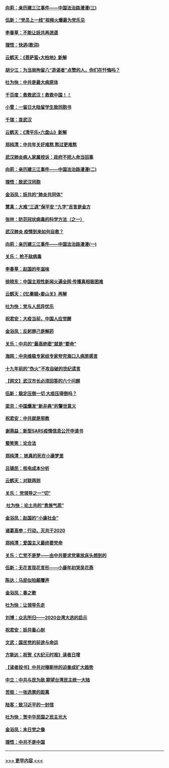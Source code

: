#### [向莉：亲历建三江事件——中国法治路漫漫(三)](../pages/nsc993/n11831825.md?t=02021701) 
#### [伍新：“党员上一线”视频火爆最为党乐见](../pages/nsc993/n11838200.md?t=02021701) 
#### [李春草：不能让妖共再逍遥](../pages/nsc993/n11838102.md?t=02021701) 
#### [理悟：快逃(歌词)](../pages/nsc993/n11838083.md?t=02021701) 
#### [云鹤天：《菩萨蛮▪大柏地》新解](../pages/nsc993/n11838059.md?t=02021701) 
#### [胡少江：为当局拘留八“造谣者”点赞的人，你们在忏悔吗？](../pages/nsc993/n11836801.md?t=02021701) 
#### [吐为快：中共是最大病原体](../pages/nsc993/n11836748.md?t=02021701) 
#### [千百度：救救武汉！救救中国！！](../pages/nsc993/n11836145.md?t=02021701) 
#### [小雪：一留日大陆留学生致同胞书](../pages/nsc993/n11834624.md?t=02021701) 
#### [千瑞：哀武汉](../pages/nsc993/n11833647.md?t=02021701) 
#### [云鹤天：《清平乐▪六盘山》新解](../pages/nsc993/n11833611.md?t=02021701) 
#### [郑纯清：中共年关好难熬 熬过更难熬](../pages/nsc993/n11833489.md?t=02021701) 
#### [武汉肺炎病人家属控诉：政府不把人命当回事](../pages/nsc993/n11833205.md?t=02021701) 
#### [向莉：亲历建三江事件——中国法治路漫漫(二)](../pages/nsc993/n11829102.md?t=02021701) 
#### [理悟：致武汉同胞](../pages/nsc993/n11831522.md?t=02021701) 
#### [金浴凤：妖共的“肺炎共同体”](../pages/nsc993/n11829448.md?t=02021701) 
#### [慧真：大难“三退”保平安 “九字”吉言是金方](../pages/nsc993/n11829501.md?t=02021701) 
#### [张林：防范冠状病毒的科学方法（之一）](../pages/nsc993/n11828618.md?t=02021701) 
#### [武汉肺炎 疫情到来如何自救？](../pages/nsc993/n11827632.md?t=02021701) 
#### [向莉：亲历建三江事件——中国法治路漫漫(一)](../pages/nsc993/n11827190.md?t=02021701) 
#### [关乐： 枪不敌病毒](../pages/nsc993/n11826746.md?t=02021701) 
#### [李春草：赵国的年滋味](../pages/nsc993/n11826321.md?t=02021701) 
#### [徐晓东：中国主观性新闻火遍全网 传播真相极困难](../pages/nsc993/n11826508.md?t=02021701) 
#### [云鹤天：《忆秦娥▪娄山关》再解](../pages/nsc993/n11824682.md?t=02021701) 
#### [吐为快：党与人民异忧乐](../pages/nsc993/n11824660.md?t=02021701) 
#### [祝君安：大疫当前，中国人应觉醒](../pages/nsc993/n11821946.md?t=02021701) 
#### [金浴凤：反躬罪己是解药](../pages/nsc993/n11820280.md?t=02021701) 
#### [关乐：中共的“最高绝密”就是“要命”](../pages/nsc993/n11816946.md?t=02021701) 
#### [海网：中央维稳专家组专家夸完海口入病房感言](../pages/nsc993/n11815138.md?t=02021701) 
#### [十九年前的“伪火”不攻自破的世纪谎言](../pages/nsc993/n11813238.md?t=02021701) 
#### [【网文】武汉市长必须回答的六个问题](../pages/nsc993/n11813848.md?t=02021701) 
#### [伍新：稳定压倒一切 大疫压得倒吗？](../pages/nsc993/n11812634.md?t=02021701) 
#### [梁京：中国爆发“新非典”的警世意义](../pages/nsc993/n11812554.md?t=02021701) 
#### [祝君安：中共就是邪教](../pages/nsc993/n11812431.md?t=02021701) 
#### [谢燕益：新型SARS疫情信息公开申请书](../pages/nsc993/n11808840.md?t=02021701) 
#### [蜀笑笑：论合法](../pages/nsc993/n11808064.md?t=02021701) 
#### [郑纯清： 她真的死在小康梦里](../pages/nsc993/n11806623.md?t=02021701) 
#### [吕锡民：核电成本分析](../pages/nsc993/n11806284.md?t=02021701) 
#### [云鹤天：对联两则](../pages/nsc993/n11805957.md?t=02021701) 
#### [关乐： 党领导之一“切”](../pages/nsc993/n11804505.md?t=02021701) 
#### [ 吐为快：论土共的“贵族气质”](../pages/nsc993/n11804490.md?t=02021701) 
#### [金浴凤：赵国的“小康社会”](../pages/nsc993/n11804452.md?t=02021701) 
#### [诸葛高参：行动，灭共于2020](../pages/nsc993/n11804120.md?t=02021701) 
#### [郑纯清：爱国主义最终要党命](../pages/nsc993/n11802197.md?t=02021701) 
#### [关乐：亡党不是梦——由中共要求党章放床头想到的](../pages/nsc993/n11802156.md?t=02021701) 
#### [伍新：无花言现花言形——小康年初哭吴花燕](../pages/nsc993/n11800044.md?t=02021701) 
#### [陈达：马屁似拍颠覆声](../pages/nsc993/n11800010.md?t=02021701) 
#### [金浴凤：春之歌](../pages/nsc993/n11797687.md?t=02021701) 
#### [吐为快：让领导先走](../pages/nsc993/n11797512.md?t=02021701) 
#### [刘博：众志所归——2020台湾大选的启示](../pages/nsc993/n11796878.md?t=02021701) 
#### [祝君安：妖共畜心剖](../pages/nsc993/n11794273.md?t=02021701) 
#### [文武：国民党的前途与命运](../pages/nsc993/n11794198.md?t=02021701) 
#### [方能达：祝贺《大纪元时报》读者日增](../pages/nsc993/n11793807.md?t=02021701) 
#### [【读者投书】中共对穆斯林的迫害成扩大趋势](../pages/nsc993/n11791371.md?t=02021701) 
#### [中立：中共与民为敌 期望台湾民主统一大陆](../pages/nsc993/n11790392.md?t=02021701) 
#### [苦胆：一张选票的距离](../pages/nsc993/n11788914.md?t=02021701) 
#### [陆客：致习近平的一封信](../pages/nsc993/n11788867.md?t=02021701) 
#### [吐为快：贺中华民国之民主光大](../pages/nsc993/n11788618.md?t=02021701) 
#### [金浴凤：末日党之像](../pages/nsc993/n11787475.md?t=02021701) 
#### [理悟：中共不是中国](../pages/nsc993/n11787463.md?t=02021701) 

----
#### [ >>> 更早内容 <<< ](../indexes/nsc993-earlier.md)
